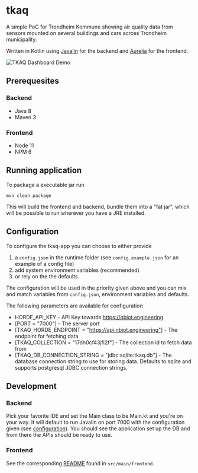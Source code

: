 # tkaq

A simple PoC for Trondheim Kommune showing air quality data from sensors mounted on several buildings and cars across Trondheim municipality.

Written in Kotlin using [Javalin](https://javalin.io) for the backend and [Aurelia](https://aurelia.io) for the frontend.

![TKAQ Dashboard Demo](./tkaq_demo.gif)

## Prerequesites

### Backend

- Java 8
- Maven 3

### Frontend

- Node 11
- NPM 6

## Running application

To package a executable jar run

```
mvn clean package
```

This will build the frontend and backend, bundle them into a "fat jar", which will be possible to run wherever you have a JRE installed.

## Configuration

To configure the tkaq-app you can choose to either provide

1. a `config.json` in the runtime folder (see `config.example.json` for an example of a config file)
2. add system environment variables (recommended)
3. or rely on the the defaults.

The configuration will be used in the priority given above and you can mix and match variables from `config.json`, environment variables and defaults.

The following parameters are available for configuration

- HORDE_API_KEY - API Key towards https://nbiot.engineering
- [PORT = "7000"] - The server port
- [TKAQ_HORDE_ENDPOINT = "https://api.nbiot.engineering"] - The endpoint for fetching data
- [TKAQ_COLLECTION = "17dh0cf43jfi2f"] - The collection id to fetch data from
- [TKAQ_DB_CONNECTION_STRING = "jdbc:sqlite:tkaq.db"] - The database connection string to use for storing data. Defaults to sqlite and supports postgresql JDBC connection strings.

## Development

### Backend

Pick your favorite IDE and set the Main class to be Main.kt and you're on your way. It will default to run Javalin on port 7000 with the configuration given (see [configuration](#configuration)). You should see the application set up the DB and from there the APIs should be ready to use.

### Frontend

See the corresponding [README](./src/main/frontend/README.md) found in `src/main/frontend`.
